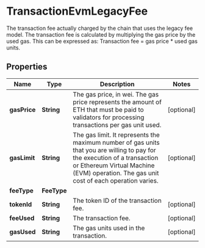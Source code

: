 

# TransactionEvmLegacyFee

The transaction fee actually charged by the chain that uses the legacy fee model.  The transaction fee is calculated by multiplying the gas price by the used gas. This can be expressed as: Transaction fee = gas price * used gas units. 

## Properties

| Name | Type | Description | Notes |
|------------ | ------------- | ------------- | -------------|
|**gasPrice** | **String** | The gas price, in wei. The gas price represents the amount of ETH that must be paid to validators for processing transactions per gas unit used. |  [optional] |
|**gasLimit** | **String** | The gas limit. It represents the maximum number of gas units that you are willing to pay for the execution of a transaction or Ethereum Virtual Machine (EVM) operation. The gas unit cost of each operation varies. |  [optional] |
|**feeType** | **FeeType** |  |  |
|**tokenId** | **String** | The token ID of the transaction fee. |  [optional] |
|**feeUsed** | **String** | The transaction fee. |  [optional] |
|**gasUsed** | **String** | The gas units used in the transaction. |  [optional] |



